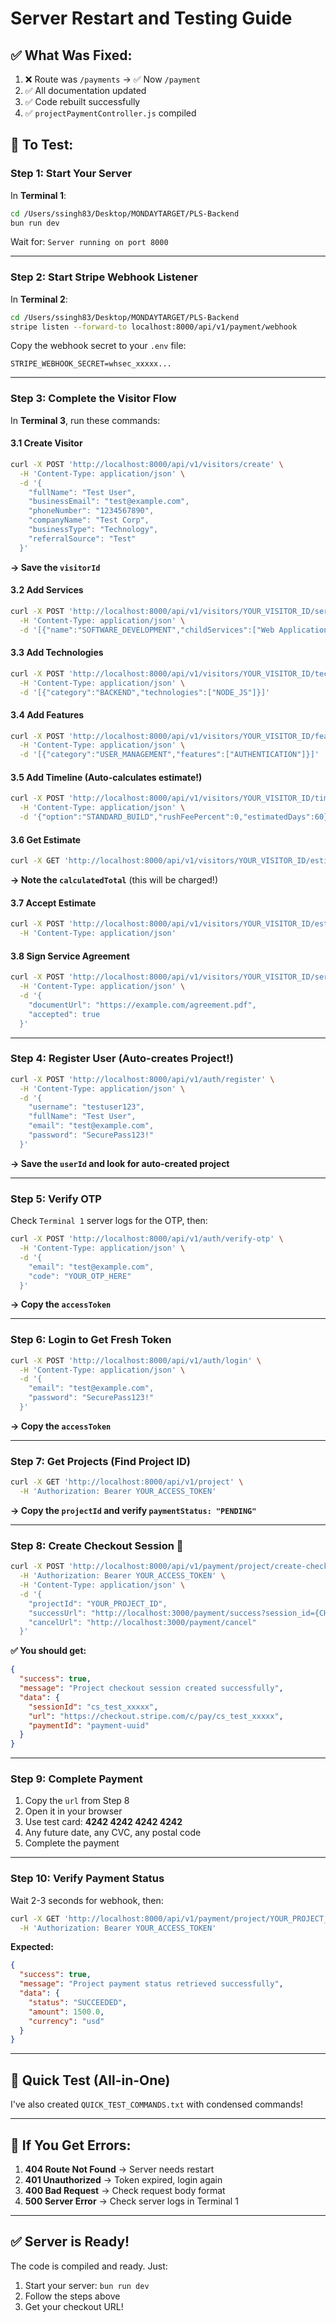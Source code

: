 # Server Restart and Testing Guide

## ✅ What Was Fixed:

1. ❌ Route was `/payments` → ✅ Now `/payment`
2. ✅ All documentation updated
3. ✅ Code rebuilt successfully
4. ✅ `projectPaymentController.js` compiled

## 🚀 To Test:

### Step 1: Start Your Server

In **Terminal 1**:

```bash
cd /Users/ssingh83/Desktop/MONDAYTARGET/PLS-Backend
bun run dev
```

Wait for: `Server running on port 8000`

---

### Step 2: Start Stripe Webhook Listener

In **Terminal 2**:

```bash
cd /Users/ssingh83/Desktop/MONDAYTARGET/PLS-Backend
stripe listen --forward-to localhost:8000/api/v1/payment/webhook
```

Copy the webhook secret to your `.env` file:

```
STRIPE_WEBHOOK_SECRET=whsec_xxxxx...
```

---

### Step 3: Complete the Visitor Flow

In **Terminal 3**, run these commands:

#### 3.1 Create Visitor

```bash
curl -X POST 'http://localhost:8000/api/v1/visitors/create' \
  -H 'Content-Type: application/json' \
  -d '{
    "fullName": "Test User",
    "businessEmail": "test@example.com",
    "phoneNumber": "1234567890",
    "companyName": "Test Corp",
    "businessType": "Technology",
    "referralSource": "Test"
  }'
```

**→ Save the `visitorId`**

#### 3.2 Add Services

```bash
curl -X POST 'http://localhost:8000/api/v1/visitors/YOUR_VISITOR_ID/services' \
  -H 'Content-Type: application/json' \
  -d '[{"name":"SOFTWARE_DEVELOPMENT","childServices":["Web Application"]}]'
```

#### 3.3 Add Technologies

```bash
curl -X POST 'http://localhost:8000/api/v1/visitors/YOUR_VISITOR_ID/technologies' \
  -H 'Content-Type: application/json' \
  -d '[{"category":"BACKEND","technologies":["NODE_JS"]}]'
```

#### 3.4 Add Features

```bash
curl -X POST 'http://localhost:8000/api/v1/visitors/YOUR_VISITOR_ID/features' \
  -H 'Content-Type: application/json' \
  -d '[{"category":"USER_MANAGEMENT","features":["AUTHENTICATION"]}]'
```

#### 3.5 Add Timeline (Auto-calculates estimate!)

```bash
curl -X POST 'http://localhost:8000/api/v1/visitors/YOUR_VISITOR_ID/timeline' \
  -H 'Content-Type: application/json' \
  -d '{"option":"STANDARD_BUILD","rushFeePercent":0,"estimatedDays":60}'
```

#### 3.6 Get Estimate

```bash
curl -X GET 'http://localhost:8000/api/v1/visitors/YOUR_VISITOR_ID/estimate'
```

**→ Note the `calculatedTotal`** (this will be charged!)

#### 3.7 Accept Estimate

```bash
curl -X POST 'http://localhost:8000/api/v1/visitors/YOUR_VISITOR_ID/estimate/accept' \
  -H 'Content-Type: application/json'
```

#### 3.8 Sign Service Agreement

```bash
curl -X POST 'http://localhost:8000/api/v1/visitors/YOUR_VISITOR_ID/service-agreement' \
  -H 'Content-Type: application/json' \
  -d '{
    "documentUrl": "https://example.com/agreement.pdf",
    "accepted": true
  }'
```

---

### Step 4: Register User (Auto-creates Project!)

```bash
curl -X POST 'http://localhost:8000/api/v1/auth/register' \
  -H 'Content-Type: application/json' \
  -d '{
    "username": "testuser123",
    "fullName": "Test User",
    "email": "test@example.com",
    "password": "SecurePass123!"
  }'
```

**→ Save the `userId` and look for auto-created project**

---

### Step 5: Verify OTP

Check `Terminal 1` server logs for the OTP, then:

```bash
curl -X POST 'http://localhost:8000/api/v1/auth/verify-otp' \
  -H 'Content-Type: application/json' \
  -d '{
    "email": "test@example.com",
    "code": "YOUR_OTP_HERE"
  }'
```

**→ Copy the `accessToken`**

---

### Step 6: Login to Get Fresh Token

```bash
curl -X POST 'http://localhost:8000/api/v1/auth/login' \
  -H 'Content-Type: application/json' \
  -d '{
    "email": "test@example.com",
    "password": "SecurePass123!"
  }'
```

**→ Copy the `accessToken`**

---

### Step 7: Get Projects (Find Project ID)

```bash
curl -X GET 'http://localhost:8000/api/v1/project' \
  -H 'Authorization: Bearer YOUR_ACCESS_TOKEN'
```

**→ Copy the `projectId` and verify `paymentStatus: "PENDING"`**

---

### Step 8: Create Checkout Session 🎉

```bash
curl -X POST 'http://localhost:8000/api/v1/payment/project/create-checkout-session' \
  -H 'Authorization: Bearer YOUR_ACCESS_TOKEN' \
  -H 'Content-Type: application/json' \
  -d '{
    "projectId": "YOUR_PROJECT_ID",
    "successUrl": "http://localhost:3000/payment/success?session_id={CHECKOUT_SESSION_ID}",
    "cancelUrl": "http://localhost:3000/payment/cancel"
  }'
```

**✅ You should get:**

```json
{
  "success": true,
  "message": "Project checkout session created successfully",
  "data": {
    "sessionId": "cs_test_xxxxx",
    "url": "https://checkout.stripe.com/c/pay/cs_test_xxxxx",
    "paymentId": "payment-uuid"
  }
}
```

---

### Step 9: Complete Payment

1. Copy the `url` from Step 8
2. Open it in your browser
3. Use test card: **4242 4242 4242 4242**
4. Any future date, any CVC, any postal code
5. Complete the payment

---

### Step 10: Verify Payment Status

Wait 2-3 seconds for webhook, then:

```bash
curl -X GET 'http://localhost:8000/api/v1/payment/project/YOUR_PROJECT_ID/status' \
  -H 'Authorization: Bearer YOUR_ACCESS_TOKEN'
```

**Expected:**

```json
{
  "success": true,
  "message": "Project payment status retrieved successfully",
  "data": {
    "status": "SUCCEEDED",
    "amount": 1500.0,
    "currency": "usd"
  }
}
```

---

## 🎯 Quick Test (All-in-One)

I've also created `QUICK_TEST_COMMANDS.txt` with condensed commands!

---

## 🔧 If You Get Errors:

1. **404 Route Not Found** → Server needs restart
2. **401 Unauthorized** → Token expired, login again
3. **400 Bad Request** → Check request body format
4. **500 Server Error** → Check server logs in Terminal 1

---

## ✅ Server is Ready!

The code is compiled and ready. Just:

1. Start your server: `bun run dev`
2. Follow the steps above
3. Get your checkout URL!
